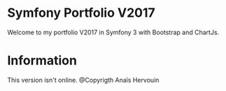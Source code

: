 # Symfony Portfolio V2017

Welcome to my portfolio V2017 in Symfony 3 with Bootstrap and ChartJs.

# Information
This version isn't online.
@Copyrigth Anaïs Hervouin 

